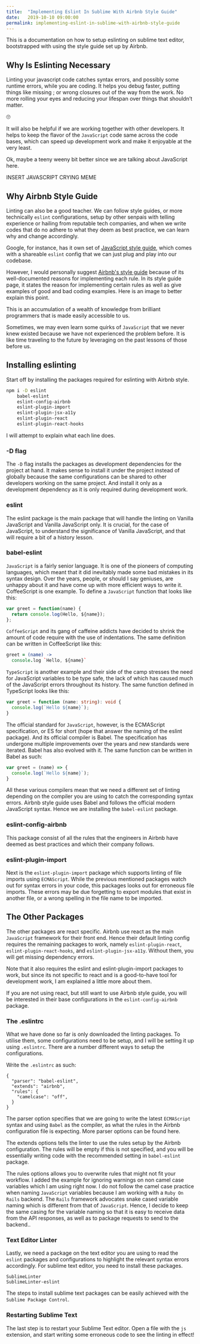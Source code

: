 ```yaml
---
title:  "Implementing Eslint In Sublime With Airbnb Style Guide"
date:   2019-10-10 09:00:00
permalink: implementing-eslint-in-sublime-with-airbnb-style-guide
---
```


This is a documentation on how to setup eslinting on sublime text editor, bootstrapped with using the style guide set up by Airbnb.

## Why Is Eslinting Necessary

Linting your javascript code catches syntax errors, and possibly some runtime errors, while you are coding. It helps you debug faster, putting things like missing ; or wrong closures out of the way from the work. No more rolling your eyes and reducing your lifespan over things that shouldn’t matter.

🙄

It will also be helpful if we are working together with other developers. It helps to keep the flavor of the `JavaScript` code same across the code bases, which can speed up development work and make it enjoyable at the very least.

Ok, maybe a teeny weeny bit better since we are talking about JavaScript here.

INSERT JAVASCRIPT CRYING MEME

## Why Airbnb Style Guide

Linting can also be a good teacher. We can follow style guides, or more technically `eslint` configurations, setup by other senpais with telling experience or hailing from reputable tech companies, and when we write codes that do no adhere to  what they deem as best practice, we can learn why and change accordingly.

Google, for instance, has it own set of [JavaScript style guide](https://github.com/google/eslint-config-google), which comes with a shareable `eslint` config that we can just plug and play into our codebase.

However, I would personally suggest [Airbnb's style guide](https://github.com/airbnb/javascript) because of its well-documented reasons for implementing each rule. In its style guide page, it states the reason for implementing certain rules as well as give examples of good and bad coding examples. Here is an image to better explain this point.

This is an accumulation of a wealth of knowledge from brilliant programmers that is made easily accessible to us.

Sometimes, we may even learn some quirks of `JavaScript` that we never knew existed because we have not experienced the problem before. It is like time traveling to the future by leveraging on the past lessons of those before us.

## Installing eslinting

Start off by installing the packages required for eslinting with Airbnb style.

```bash
npm i -D eslint 
    babel-eslint 
    eslint-config-airbnb 
    eslint-plugin-import 
    eslint-plugin-jsx-a11y 
    eslint-plugin-react 
    eslint-plugin-react-hooks
```

I will attempt to explain what each line does.

### -D flag

The `-D` flag installs the packages as development dependencies for the project at hand. It makes sense to install it under the project instead of globally because the same configurations can be shared to other developers working on the same project. And install it only as a development dependency as it is only required during development work.

### eslint

The eslint package is the main package that will handle the linting on Vanilla JavaScript and Vanilla JavaScript only. It is crucial, for the case of JavaScript, to understand the significance of Vanilla JavaScript, and that will require a bit of a history lesson.

### babel-eslint

`JavaScript` is a fairly senior language. It is one of the pioneers of computing languages, which meant that it did inevitably made some bad mistakes in its syntax design. Over the years, people, or should I say geniuses, are unhappy about it and have come up with more efficient ways to write it.
CoffeeScript is one example. To define a `JavaScript` function that looks like this:

```javascript
var greet = function(name) {
  return console.log(Hello, ${name});
};
```

`CoffeeScript` and its gang of caffeine addicts have decided to shrink the amount of code require with the use of indentations. The same definition can be written in CoffeeScript like this:

```coffee
greet = (name) ->
  console.log `Hello, ${name}`
```

`TypeScript` is another example and their side of the camp stresses the need for JavaScript variables to be type safe, the lack of which has caused much of the JavaScript errors throughout its history. The same function defined in TypeScript looks like this:

```ts
var greet = function (name: string): void {
  console.log(`Hello ${name}`);
}
```

The official standard for `JavaScript`, however, is the ECMAScript specification, or ES for short (hope that answer the naming of the eslint package). And its official compiler is Babel. The specification has undergone multiple improvements over the years and new standards were iterated. Babel has also evolved with it. The same function can be written in Babel as such:

```javascript
var greet = (name) => {
  console.log(`Hello ${name}`);
}
```

All these various compilers mean that we need a different set of linting depending on the compiler you are using to catch the corresponding syntax errors. Airbnb style guide uses Babel and follows the official modern JavaScript syntax. Hence we are installing the `babel-eslint` package.

### eslint-config-airbnb

This package  consist of all the rules that the engineers in Airbnb have deemed as best practices and which their company follows.

### eslint-plugin-import

Next is the `eslint-plugin-import` package which supports linting of file imports using `ECMAScript`. While the previous mentioned packages watch out for syntax errors in your code, this packages looks out for erroneous file imports. These errors may be due forgetting to export modules that exist in another file, or a wrong spelling in the file name to be imported.

## The Other Packages

The other packages are react specific. Airbnb use react as the main `JavaScript` framework for their front end. Hence their default linting config requires the remaining packages to work, namely `eslint-plugin-react`, `eslint-plugin-react-hooks`, and `eslint-plugin-jsx-a11y`. Without them, you will get missing dependency errors.

Note that it also requires the eslint and eslint-plugin-import packages to work, but since its not specific to react and is a good-to-have tool for development work, I am explained a little more about them.

If you are not using react, but still want to use Airbnb style guide, you will be interested in their base configurations in the `eslint-config-airbnb` package.

### The .eslintrc

What we have done so far is only downloaded the linting packages. To utilise them, some configurations need to be setup, and I will be setting it up using `.eslintrc`. There are a number different ways to setup the configurations.

Write the `.eslintrc` as such:

```
{
  "parser": "babel-eslint",
  "extends": "airbnb",
  "rules": {
    "camelcase": "off",
  }
}
```

The parser option specifies that we are going to write the latest `ECMAScript` syntax and using `Babel` as the compiler, as what the rules in the Airbnb configuration file is expecting. More parser options can be found here.

The extends options tells the linter to use the rules setup by the Airbnb configuration. The rules will be empty if this is not specified, and you will be essentially writing code with the recommended setting in `babel-eslint` package.

The rules options allows you to overwrite rules that might not fit your workflow. I added the example for ignoring warnings on non camel case variables which I am using right now. I do not follow the camel case practice when naming `JavaScript` variables because I am working with a `Ruby On Rails` backend. The `Rails` framework advocates snake cased variable naming which is different from that of `JavaScript`. Hence, I decide to keep the same casing for the variable naming so that it is easy to receive data from the API responses, as well as to package requests to send to the backend..

### Text Editor Linter

Lastly, we need a package on the text editor you are using to read the `eslint` packages and configurations to highlight the relevant syntax errors accordingly. For sublime text editor, you need to install these packages.

```
SublimeLinter
SublimeLinter-eslint
```

The steps to install sublime text packages can be easily achieved with the `Sublime Package Control`.

### Restarting Sublime Text

The last step is to restart your Sublime Text editor. Open a file with the `js` extension, and start writing some erroneous code to see the linting in effect!

